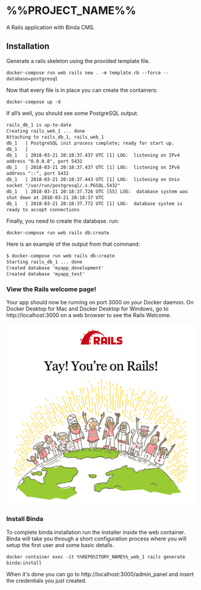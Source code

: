 # %%PROJECT_NAME%%

A Rails application with Binda CMS.

## Installation

Generate a rails skeleton using the provided template file.

```
docker-compose run web rails new . -m template.rb --force --database=postgresql
```

Now that every file is in place you can create the containers:

```
docker-compose up -d

```

If all’s well, you should see some PostgreSQL output.
```
rails_db_1 is up-to-date
Creating rails_web_1 ... done
Attaching to rails_db_1, rails_web_1
db_1   | PostgreSQL init process complete; ready for start up.
db_1   |
db_1   | 2018-03-21 20:18:37.437 UTC [1] LOG:  listening on IPv4 address "0.0.0.0", port 5432
db_1   | 2018-03-21 20:18:37.437 UTC [1] LOG:  listening on IPv6 address "::", port 5432
db_1   | 2018-03-21 20:18:37.443 UTC [1] LOG:  listening on Unix socket "/var/run/postgresql/.s.PGSQL.5432"
db_1   | 2018-03-21 20:18:37.726 UTC [55] LOG:  database system was shut down at 2018-03-21 20:18:37 UTC
db_1   | 2018-03-21 20:18:37.772 UTC [1] LOG:  database system is ready to accept connections
```

Finally, you need to create the database. run:

```
docker-compose run web rails db:create
```

Here is an example of the output from that command:

```
$ docker-compose run web rails db:create
Starting rails_db_1 ... done
Created database 'myapp_development'
Created database 'myapp_test'
```

### View the Rails welcome page!
Your app should now be running on port 3000 on your Docker daemon.
On Docker Desktop for Mac and Docker Desktop for Windows, go to http://localhost:3000 on a web browser to see the Rails Welcome.  

<p align="center">
  <img alt="Yay! your're on Rails!" src="./doc/rails_welcome.png" width="500px">
</p>

### Install Binda

To complete binda installation run the installer inside the web container. Binda will take you through a short configuration process where you will setup the first user and some basic details.
```
docker container exec -it %%REPOSITORY_NAME%%_web_1 rails generate binda:install
```

When it's done you can go to http://localhost:3000/admin_panel and insert the credentials you just created.